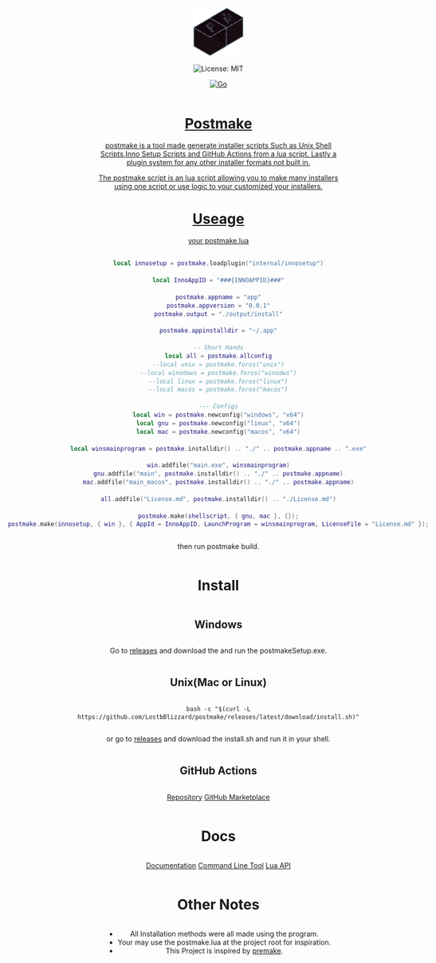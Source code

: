 <div align="center" style="display:grid;place-items:center;">
<p>
    <a target="_blank"><img width="100" src="./assets/logo.svg" alt="Logo"></a>
</p>
<img src="https://img.shields.io/badge/License-MIT-blue.svg" alt="License: MIT">

[![Go](https://github.com/LostbBlizzard/postmake/actions/workflows/go.yml/badge.svg)](https://github.com/LostbBlizzard/postmake/actions/workflows/go.yml)
<a href="https://github.com/LostbBlizzard/postmake/actions/workflows/go.yml">

<h1>Postmake</h1>

postmake is a tool made generate installer scripts Such as Unix Shell Scripts,Inno Setup Scripts and GitHub Actions from a lua script.
Lastly a plugin system for any other installer formats not built in.

The postmake script is an lua script allowing you to make many installers using one script or use logic to your customized your installers.

# Useage
your postmake.lua
```lua
local innosetup = postmake.loadplugin("internal/innosetup")

local InnoAppID = "###{INNOAPPID}###"

postmake.appname = "app"
postmake.appversion = "0.0.1"
postmake.output = "./output/install"

postmake.appinstalldir = "~/.app"

-- Short Hands
local all = postmake.allconfig
--local unix = postmake.foros("unix")
--local winodows = postmake.foros("winodws")
--local linux = postmake.foros("linux")
--local macos = postmake.foros("macos")

--- Configs
local win = postmake.newconfig("windows", "x64")
local gnu = postmake.newconfig("linux", "x64")
local mac = postmake.newconfig("macos", "x64")

local winsmainprogram = postmake.installdir() .. "./" .. postmake.appname .. ".exe"

win.addfile("main.exe", winsmainprogram)
gnu.addfile("main", postmake.installdir() .. "./" .. postmake.appname)
mac.addfile("main_macos", postmake.installdir() .. "./" .. postmake.appname)

all.addfile("License.md", postmake.installdir() .. "./License.md")

postmake.make(shellscript, { gnu, mac }, {});
postmake.make(innosetup, { win }, { AppId = InnoAppID, LaunchProgram = winsmainprogram, LicenseFile = "License.md" });
```
then run postmake build.

# Install

## Windows
Go to [releases](https://github.com/LostbBlizzard/postmake/releases/latest) and download the and run the postmakeSetup.exe.

## Unix(Mac or Linux)

```
bash -c "$(curl -L https://github.com/LostbBlizzard/postmake/releases/latest/download/install.sh)"
```
or go to [releases](https://github.com/LostbBlizzard/postmake/releases/latest) and download the install.sh and run it in your shell.

## GitHub Actions
[Repository](https://github.com/LostbBlizzard/postmake-action/tree/master) 
[GitHub Marketplace]() 

# Docs
[Documentation](https://lostbblizzard.github.io/postmake/cli/index.html)
[Command Line Tool](https://lostbblizzard.github.io/postmake/)
[Lua API](https://lostbblizzard.github.io/postmake/lua/postmake.html)

# Other Notes
- All Installation methods were all made using the program.
- Your may use the postmake.lua at the project root for inspiration.
- This Project is inspired by [premake](https://premake.github.io/docs/What-Is-Premake). 


